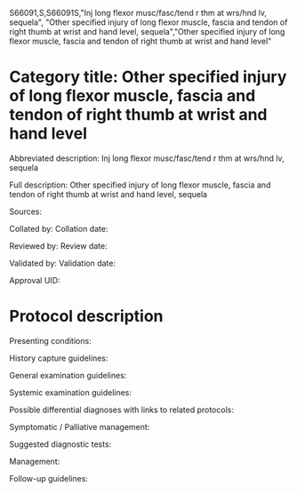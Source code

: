 S66091,S,S66091S,"Inj long flexor musc/fasc/tend r thm at wrs/hnd lv, sequela", "Other specified injury of long flexor muscle, fascia and tendon of right thumb at wrist and hand level, sequela","Other specified injury of long flexor muscle, fascia and tendon of right thumb at wrist and hand level"
# Category title: Other specified injury of long flexor muscle, fascia and tendon of right thumb at wrist and hand level

Abbreviated description: Inj long flexor musc/fasc/tend r thm at wrs/hnd lv, sequela

Full description: Other specified injury of long flexor muscle, fascia and tendon of right thumb at wrist and hand level, sequela

Sources:

Collated by:
Collation date:

Reviewed by:
Review date:

Validated by:
Validation date:

Approval UID:

# Protocol description

Presenting conditions:

History capture guidelines:

General examination guidelines:

Systemic examination guidelines:

Possible differential diagnoses with links to related protocols:

Symptomatic / Palliative management:

Suggested diagnostic tests:

Management:

Follow-up guidelines:
